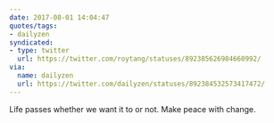 ```yaml
---
date: 2017-08-01 14:04:47
quotes/tags:
- dailyzen
syndicated:
- type: twitter
  url: https://twitter.com/roytang/statuses/892385626984660992/
via:
  name: dailyzen
  url: https://twitter.com/dailyzen/statuses/892384532573417472/
---
```


Life passes whether we want it to or not. Make peace with change.